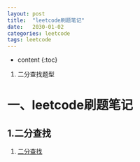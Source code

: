 ```yaml
---
layout: post
title:  "leetcode刷题笔记"
date:   2030-01-02
categories: leetcode
tags: leetcode
---
```


* content
{:toc}

1. 二分查找题型





# 一、leetcode刷题笔记

## 1.二分查找
1. [二分查找](https://ttk1907.github.io/2021/02/01/leetcode-binarySearch/)



